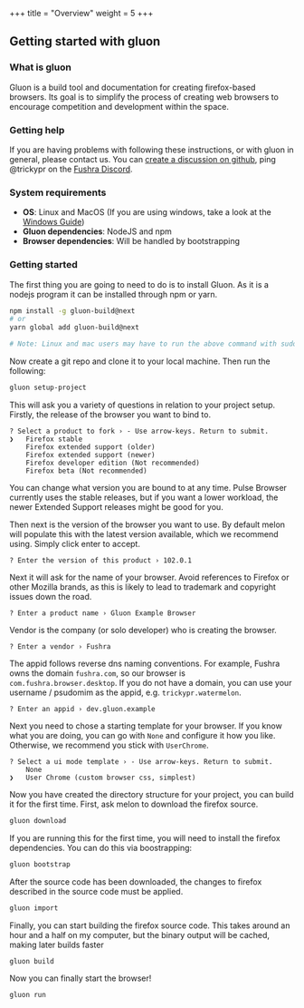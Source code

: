 +++
title = "Overview"
weight = 5
+++

## Getting started with gluon

### What is gluon

Gluon is a build tool and documentation for creating firefox-based browsers. Its goal is to simplify the process of creating web browsers to encourage competition and development within the space.

### Getting help

If you are having problems with following these instructions, or with gluon in general, please contact us. You can [create a discussion on github](https://github.com/pulse-browser/gluon/discussions/new), ping @trickypr on the [Fushra Discord](https://discord.gg/xNkretH7sD).

### System requirements

- **OS**: Linux and MacOS (If you are using windows, take a look at the [Windows Guide](../windows/))
- **Gluon dependencies**: NodeJS and npm
- **Browser dependencies**: Will be handled by bootstrapping

### Getting started

The first thing you are going to need to do is to install Gluon. As it is a nodejs program it can be installed through npm or yarn.

```sh
npm install -g gluon-build@next
# or
yarn global add gluon-build@next

# Note: Linux and mac users may have to run the above command with sudo
```

Now create a git repo and clone it to your local machine. Then run the following:

```sh
gluon setup-project
```

This will ask you a variety of questions in relation to your project setup. Firstly, the release of the browser you want to bind to.

```
? Select a product to fork › - Use arrow-keys. Return to submit.
❯   Firefox stable
    Firefox extended support (older)
    Firefox extended support (newer)
    Firefox developer edition (Not recommended)
    Firefox beta (Not recommended)
```

You can change what version you are bound to at any time. Pulse Browser currently uses the stable releases, but if you want a lower workload, the newer Extended Support releases might be good for you.

Then next is the version of the browser you want to use. By default melon will populate this with the latest version available, which we recommend using. Simply click enter to accept.

```
? Enter the version of this product › 102.0.1
```

Next it will ask for the name of your browser. Avoid references to Firefox or other Mozilla brands, as this is likely to lead to trademark and copyright issues down the road.

```
? Enter a product name › Gluon Example Browser
```

Vendor is the company (or solo developer) who is creating the browser.

```
? Enter a vendor › Fushra
```

The appid follows reverse dns naming conventions. For example, Fushra owns the domain `fushra.com`, so our browser is `com.fushra.browser.desktop`. If you do not have a domain, you can use your username / psudomim as the appid, e.g. `trickypr.watermelon`.

```
? Enter an appid › dev.gluon.example
```

Next you need to chose a starting template for your browser. If you know what you are doing, you can go with `None` and configure it how you like. Otherwise, we recommend you stick with `UserChrome`.

```
? Select a ui mode template › - Use arrow-keys. Return to submit.
    None
❯   User Chrome (custom browser css, simplest)
```

Now you have created the directory structure for your project, you can build it for the first time. First, ask melon to download the firefox source.

```sh
gluon download
```

If you are running this for the first time, you will need to install the firefox dependencies. You can do this via boostrapping:

```sh
gluon bootstrap
```

After the source code has been downloaded, the changes to firefox described in the source code must be applied.

```sh
gluon import
```

Finally, you can start building the firefox source code. This takes around an hour and a half on my computer, but the binary output will be cached, making later builds faster

```sh
gluon build
```

Now you can finally start the browser!

```sh
gluon run
```
